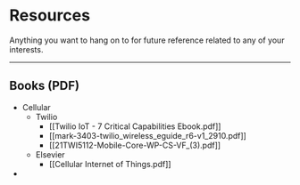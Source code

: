 # Resources
Anything you want to hang on to for future reference related to any of your interests. 

---

## Books (PDF)
- Cellular
	- Twilio
		- [[Twilio IoT - 7 Critical Capabilities Ebook.pdf]]
		- [[mark-3403-twilio_wireless_eguide_r6-v1_2910.pdf]]
		- [[21TWI5112-Mobile-Core-WP-CS-VF_(3).pdf]]
	- Elsevier
		- [[Cellular Internet of Things.pdf]]
- 
